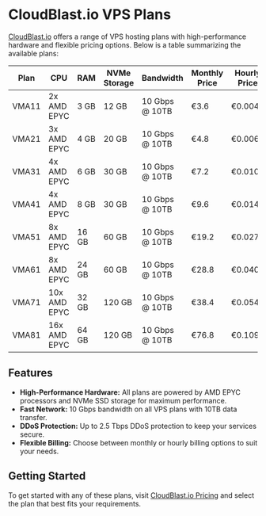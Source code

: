 # CloudBlast.io VPS Plans

[CloudBlast.io](https://cloudblast.io/) offers a range of VPS hosting plans with high-performance hardware and flexible pricing options. Below is a table summarizing the available plans:

| Plan         | CPU         | RAM  | NVMe Storage | Bandwidth            | Monthly Price | Hourly Price |
|--------------|-------------|------|--------------|----------------------|---------------|--------------|
| VMA11        | 2x AMD EPYC | 3 GB | 12 GB        | 10 Gbps @ 10TB       | €3.6          | €0.0042      |
| VMA21        | 3x AMD EPYC | 4 GB | 20 GB        | 10 Gbps @ 10TB       | €4.8          | €0.0067      |
| VMA31        | 4x AMD EPYC | 6 GB | 30 GB        | 10 Gbps @ 10TB       | €7.2          | €0.010       |
| VMA41        | 4x AMD EPYC | 8 GB | 30 GB        | 10 Gbps @ 10TB       | €9.6          | €0.014       |
| VMA51        | 8x AMD EPYC | 16 GB| 60 GB        | 10 Gbps @ 10TB       | €19.2         | €0.027       |
| VMA61        | 8x AMD EPYC | 24 GB| 60 GB        | 10 Gbps @ 10TB       | €28.8         | €0.040       |
| VMA71        | 10x AMD EPYC| 32 GB| 120 GB       | 10 Gbps @ 10TB       | €38.4         | €0.054       |
| VMA81        | 16x AMD EPYC| 64 GB| 120 GB       | 10 Gbps @ 10TB       | €76.8         | €0.109       |

## Features

- **High-Performance Hardware:** All plans are powered by AMD EPYC processors and NVMe SSD storage for maximum performance.
- **Fast Network:** 10 Gbps bandwidth on all VPS plans with 10TB data transfer.
- **DDoS Protection:** Up to 2.5 Tbps DDoS protection to keep your services secure.
- **Flexible Billing:** Choose between monthly or hourly billing options to suit your needs.

## Getting Started

To get started with any of these plans, visit [CloudBlast.io Pricing](https://cloudblast.io/pricing) and select the plan that best fits your requirements.

